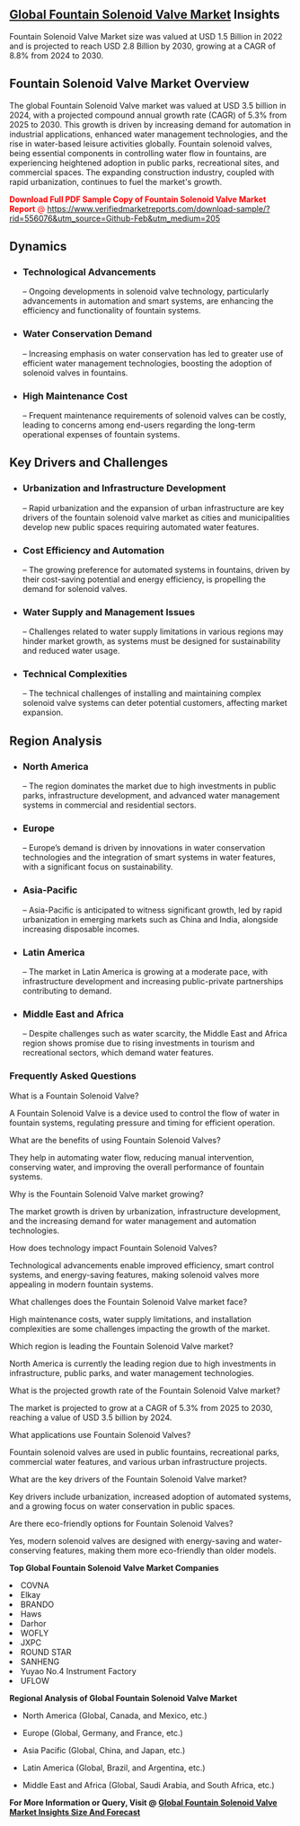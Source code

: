 <h2><a href="https://www.verifiedmarketreports.com/download-sample/?rid=556076&amp;utm_source=Github&amp;utm_medium=205" target="_blank">Global Fountain Solenoid Valve Market</a> Insights</h2><p>Fountain Solenoid Valve Market size was valued at USD 1.5 Billion in 2022 and is projected to reach USD 2.8 Billion by 2030, growing at a CAGR of 8.8% from 2024 to 2030.</p><p><h2>Fountain Solenoid Valve Market Overview</h2> <p>The global Fountain Solenoid Valve market was valued at USD 3.5 billion in 2024, with a projected compound annual growth rate (CAGR) of 5.3% from 2025 to 2030. This growth is driven by increasing demand for automation in industrial applications, enhanced water management technologies, and the rise in water-based leisure activities globally. Fountain solenoid valves, being essential components in controlling water flow in fountains, are experiencing heightened adoption in public parks, recreational sites, and commercial spaces. The expanding construction industry, coupled with rapid urbanization, continues to fuel the market's growth.</p> <p><p><span class=""><span style="color: #ff0000;"><strong>Download Full PDF Sample Copy of Fountain Solenoid Valve Market Report</strong> @ </span><a href="https://www.verifiedmarketreports.com/download-sample/?rid=556076&amp;utm_source=Github-Feb&amp;utm_medium=205" target="_blank">https://www.verifiedmarketreports.com/download-sample/?rid=556076&amp;utm_source=Github-Feb&amp;utm_medium=205</a></span></p></p> <h2>Dynamics</h2> <ul> <li><h3>Technological Advancements</h3> – Ongoing developments in solenoid valve technology, particularly advancements in automation and smart systems, are enhancing the efficiency and functionality of fountain systems.</li> <li><h3>Water Conservation Demand</h3> – Increasing emphasis on water conservation has led to greater use of efficient water management technologies, boosting the adoption of solenoid valves in fountains.</li> <li><h3>High Maintenance Cost</h3> – Frequent maintenance requirements of solenoid valves can be costly, leading to concerns among end-users regarding the long-term operational expenses of fountain systems.</li> </ul> <h2>Key Drivers and Challenges</h2> <ul> <li><h3>Urbanization and Infrastructure Development</h3> – Rapid urbanization and the expansion of urban infrastructure are key drivers of the fountain solenoid valve market as cities and municipalities develop new public spaces requiring automated water features.</li> <li><h3>Cost Efficiency and Automation</h3> – The growing preference for automated systems in fountains, driven by their cost-saving potential and energy efficiency, is propelling the demand for solenoid valves.</li> <li><h3>Water Supply and Management Issues</h3> – Challenges related to water supply limitations in various regions may hinder market growth, as systems must be designed for sustainability and reduced water usage.</li> <li><h3>Technical Complexities</h3> – The technical challenges of installing and maintaining complex solenoid valve systems can deter potential customers, affecting market expansion.</li> </ul> <h2>Region Analysis</h2> <ul> <li><h3>North America</h3> – The region dominates the market due to high investments in public parks, infrastructure development, and advanced water management systems in commercial and residential sectors.</li> <li><h3>Europe</h3> – Europe’s demand is driven by innovations in water conservation technologies and the integration of smart systems in water features, with a significant focus on sustainability.</li> <li><h3>Asia-Pacific</h3> – Asia-Pacific is anticipated to witness significant growth, led by rapid urbanization in emerging markets such as China and India, alongside increasing disposable incomes.</li> <li><h3>Latin America</h3> – The market in Latin America is growing at a moderate pace, with infrastructure development and increasing public-private partnerships contributing to demand.</li> <li><h3>Middle East and Africa</h3> – Despite challenges such as water scarcity, the Middle East and Africa region shows promise due to rising investments in tourism and recreational sectors, which demand water features.</li> </ul> <h3>Frequently Asked Questions</h3> <p>What is a Fountain Solenoid Valve?</p> <p>A Fountain Solenoid Valve is a device used to control the flow of water in fountain systems, regulating pressure and timing for efficient operation.</p> <p>What are the benefits of using Fountain Solenoid Valves?</p> <p>They help in automating water flow, reducing manual intervention, conserving water, and improving the overall performance of fountain systems.</p> <p>Why is the Fountain Solenoid Valve market growing?</p> <p>The market growth is driven by urbanization, infrastructure development, and the increasing demand for water management and automation technologies.</p> <p>How does technology impact Fountain Solenoid Valves?</p> <p>Technological advancements enable improved efficiency, smart control systems, and energy-saving features, making solenoid valves more appealing in modern fountain systems.</p> <p>What challenges does the Fountain Solenoid Valve market face?</p> <p>High maintenance costs, water supply limitations, and installation complexities are some challenges impacting the growth of the market.</p> <p>Which region is leading the Fountain Solenoid Valve market?</p> <p>North America is currently the leading region due to high investments in infrastructure, public parks, and water management technologies.</p> <p>What is the projected growth rate of the Fountain Solenoid Valve market?</p> <p>The market is projected to grow at a CAGR of 5.3% from 2025 to 2030, reaching a value of USD 3.5 billion by 2024.</p> <p>What applications use Fountain Solenoid Valves?</p> <p>Fountain solenoid valves are used in public fountains, recreational parks, commercial water features, and various urban infrastructure projects.</p> <p>What are the key drivers of the Fountain Solenoid Valve market?</p> <p>Key drivers include urbanization, increased adoption of automated systems, and a growing focus on water conservation in public spaces.</p> <p>Are there eco-friendly options for Fountain Solenoid Valves?</p> <p>Yes, modern solenoid valves are designed with energy-saving and water-conserving features, making them more eco-friendly than older models.</p> </p><p><strong>Top Global Fountain Solenoid Valve Market Companies</strong></p><div data-test-id=""><p><li>COVNA</li><li> Elkay</li><li> BRANDO</li><li> Haws</li><li> Darhor</li><li> WOFLY</li><li> JXPC</li><li> ROUND STAR</li><li> SANHENG</li><li> Yuyao No.4 Instrument Factory</li><li> UFLOW</li></p><div><strong>Regional Analysis of&nbsp;Global Fountain Solenoid Valve Market</strong></div><ul><li dir="ltr"><p dir="ltr">North America&nbsp;(Global, Canada, and Mexico, etc.)</p></li><li dir="ltr"><p dir="ltr">Europe (Global, Germany, and France, etc.)</p></li><li dir="ltr"><p dir="ltr">Asia Pacific&nbsp;(Global, China, and Japan, etc.)</p></li><li dir="ltr"><p dir="ltr">Latin America&nbsp;(Global, Brazil, and Argentina, etc.)</p></li><li dir="ltr">Middle East and Africa&nbsp;(Global, Saudi Arabia, and South Africa, etc.)</li></ul><p><strong>For More Information or Query, Visit @&nbsp;</strong><strong><a href="https://www.verifiedmarketreports.com/product/fountain-solenoid-valve-market/?utm_source=Github&amp;utm_medium=205" target="_blank">Global Fountain Solenoid Valve Market Insights Size And Forecast</a></strong></p></div>
